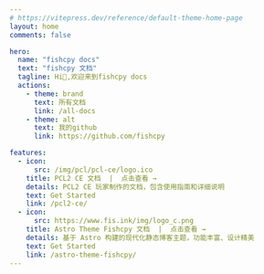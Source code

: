 ```yaml
---
# https://vitepress.dev/reference/default-theme-home-page
layout: home
comments: false

hero:
  name: "fishcpy docs"
  text: "fishcpy 文档"
  tagline: Hi👋,欢迎来到fishcpy docs
  actions:
    - theme: brand
      text: 所有文档
      link: /all-docs
    - theme: alt
      text: 我的github
      link: https://github.com/fishcpy

features:
  - icon:
      src: /img/pcl/pcl-ce/logo.ico
    title: PCL2 CE 文档  |  点击查看 →
    details: PCL2 CE 玩家制作的文档，包含使用指南和详细说明
    text: Get Started
    link: /pcl2-ce/
  - icon:
      src: https://www.fis.ink/img/logo_c.png
    title: Astro Theme Fishcpy 文档  |  点击查看 →
    details: 基于 Astro 构建的现代化静态博客主题，功能丰富、设计精美
    text: Get Started
    link: /astro-theme-fishcpy/
---
```


<Home />